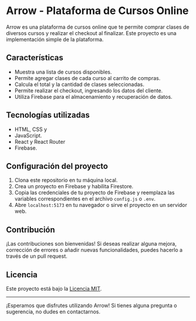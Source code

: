 # Arrow - Plataforma de Cursos Online

Arrow es una plataforma de cursos online que te permite comprar clases de diversos cursos y realizar el checkout al finalizar. Este proyecto es una implementación simple de la plataforma.

## Características

- Muestra una lista de cursos disponibles.
- Permite agregar clases de cada curso al carrito de compras.
- Calcula el total y la cantidad de clases seleccionadas.
- Permite realizar el checkout, ingresando los datos del cliente.
- Utiliza Firebase para el almacenamiento y recuperación de datos.

## Tecnologías utilizadas

- HTML, CSS y
- JavaScript.
- React y React Router
- Firebase.


## Configuración del proyecto

1. Clona este repositorio en tu máquina local.
2. Crea un proyecto en Firebase y habilita Firestore.
3. Copia las credenciales de tu proyecto de Firebase y reemplaza las variables correspondientes en el archivo `config.js` o `.env`.
4. Abre `localhost:5173` en tu navegador o sirve el proyecto en un servidor web.

## Contribución

¡Las contribuciones son bienvenidas! Si deseas realizar alguna mejora, corrección de errores o añadir nuevas funcionalidades, puedes hacerlo a través de un pull request.

## Licencia

Este proyecto está bajo la [Licencia MIT](https://opensource.org/licenses/MIT).

---

¡Esperamos que disfrutes utilizando Arrow! Si tienes alguna pregunta o sugerencia, no dudes en contactarnos.
